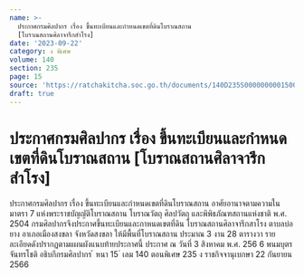 ```yaml
---
name: >-
  ประกาศกรมศิลปากร เรื่อง ขึ้นทะเบียนและกำหนดเขตที่ดินโบราณสถาน
  [โบราณสถานศิลาจารึกสำโรง]
date: '2023-09-22'
category: ง พิเศษ
volume: 140
section: 235
page: 15
source: 'https://ratchakitcha.soc.go.th/documents/140D235S0000000001500.pdf'
draft: true
---
```


# ประกาศกรมศิลปากร เรื่อง ขึ้นทะเบียนและกำหนดเขตที่ดินโบราณสถาน [โบราณสถานศิลาจารึกสำโรง]

ประกาศกรมศิลปากร เรื่อง ขึ้นทะเบียนและกำหนดเขตที่ดินโบราณสถาน อาศัยอานาจตามความในมาตรา 7 แห่งพระราชบัญญัติโบราณสถาน โบราณวัตถุ ศิลปวัตถุ และพิพิธภัณฑสถานแห่งชาติ พ.ศ. 2504 กรมศิลปากรจึงประกาศขึ้นทะเบียนและกาหนดเขตที่ดิน โบราณสถานศิลาจารึกสาโรง ตาบลบ่อยาง อาเภอเมืองสงขลา จังหวัดสงขลา ให้มีพื้นที่โบราณสถาน ประมาณ 3 งาน 28 ตารางวา รายละเอียดดังปรากฏตามแผนผังแนบท้ายประกาศนี้ ประกาศ ณ วันที่ 3 สิงหาคม พ.ศ. 256 6 พนมบุตร จันทรโชติ อธิบกีกรมศิลปากร ้ หนา 15 ่ เลม 140 ตอนพิเศษ 235 ง ราชกิจจานุเบกษา 22 กันยายน 2566

